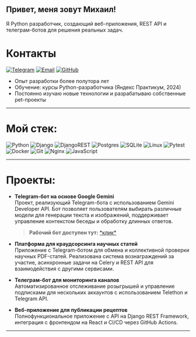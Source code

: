 ## Привет, меня зовут Михаил!

Я Python разработчик, создающий веб-приложения, REST API и телеграм-ботов для решения реальных задач.

# Контакты

[![Telegram](https://img.shields.io/badge/Telegram-blue?logo=telegram&logoColor=white)](https://t.me/eea333) [![Email](https://img.shields.io/badge/Email-red?logo=gmail&logoColor=white)](mailto:aie2061@yandex.ru) [![GitHub](https://img.shields.io/badge/GitHub-181717?logo=github&logoColor=white)](https://github.com/aeee78)

- Опыт разработки более полутора лет
- Обучение: курсы Python-разработчика (Яндекс Практикум, 2024)
- Постоянно изучаю новые технологии и разрабатываю собственные pet-проекты

---

# Мой стек:

![Python](https://img.shields.io/badge/python-3670A0?style=for-the-badge&logo=python&logoColor=ffdd54) ![Django](https://img.shields.io/badge/django-%23092E20.svg?style=for-the-badge&logo=django&logoColor=white) ![DjangoREST](https://img.shields.io/badge/DJANGO-REST-ff1709?style=for-the-badge&logo=django&logoColor=white&color=ff1709&labelColor=gray) ![Postgres](https://img.shields.io/badge/postgres-%23316192.svg?style=for-the-badge&logo=postgresql&logoColor=white) ![SQLite](https://img.shields.io/badge/sqlite-%2307405e.svg?style=for-the-badge&logo=sqlite&logoColor=white) ![Linux](https://img.shields.io/badge/Linux-FCC624?style=for-the-badge&logo=linux&logoColor=black) ![Pytest](https://img.shields.io/badge/pytest-%23ffffff.svg?style=for-the-badge&logo=pytest&logoColor=2f9fe3) ![Docker](https://img.shields.io/badge/docker-%230db7ed.svg?style=for-the-badge&logo=docker&logoColor=white) ![Git](https://img.shields.io/badge/git-%23F05033.svg?style=for-the-badge&logo=git&logoColor=white) ![Nginx](https://img.shields.io/badge/nginx-%23009639.svg?style=for-the-badge&logo=nginx&logoColor=white) ![JavaScript](https://img.shields.io/badge/javascript-%23323330.svg?style=for-the-badge&logo=javascript&logoColor=%23F7DF1E)

---

# Проекты:

- **Telegram-бот на основе Google Gemini**  
    Проект, реализующий Telegram-бота с использованием Gemini Developer API. Бот позволяет пользователям выбирать различные модели для генерации текста и изображений, поддерживает управление контекстом беседы и обработку длинных ответов.
    
    > **Рабочий бот доступен тут:** [\*клик\*](https://t.me/degenerative_ai_bot)

- **Платформа для краудсорсинга научных статей**  
    Приложение с Telegram-ботом для обмена и коллективной проверки научных PDF-статей. Реализована система вознаграждений за участие, асинхронные задачи на Celery и REST API для взаимодействия с другими сервисами.

- **Телеграм-бот для мониторинга каналов**  
    Автоматизированное отслеживание розыгрышей и управление подписками для нескольких аккаунтов с использованием Telethon и Telegram API.
    
- **Веб-приложение для публикации рецептов**  
    Полнофункциональное приложение с API на Django REST Framework, интеграция с фронтендом на React и CI/CD через GitHub Actions.
    

---
